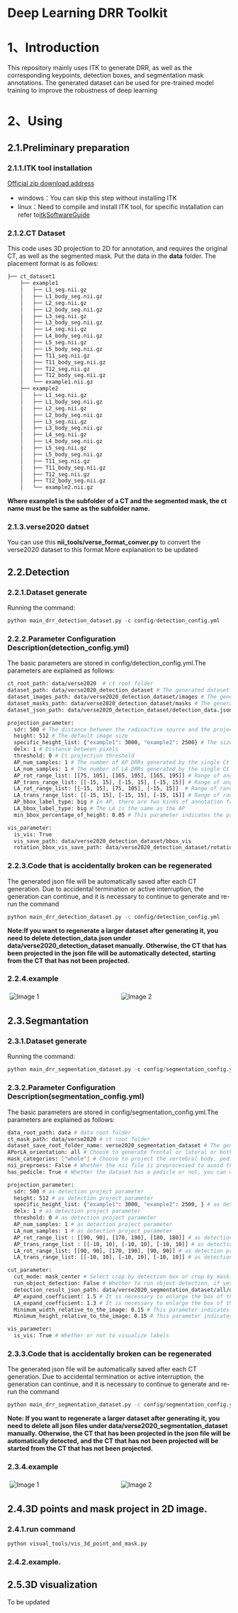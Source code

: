 # Deep Learning DRR Toolkit

# 1、Introduction
This repository mainly uses ITK to generate DRR, as well as the corresponding keypoints, detection boxes, and segmentation mask annotations. The generated dataset can be used for pre-trained model training to improve the robustness of deep learning

# 2、Using
## 2.1.Preliminary preparation
### 2.1.1.ITK tool installation
[Official zip download address](https://docs.itk.org/en/latest/download.html)
* windows：You can skip this step without installing ITK
* linux：Need to compile and install ITK tool, for specific installation can refer to[itkSoftwareGuide](https://itk.org/ItkSoftwareGuide.pdf)
### 2.1.2.CT Dataset
This code uses 3D projection to 2D for annotation, and requires the original CT, as well as the segmented mask. Put the data in the **data** folder. The placement format is as follows:
~~~bash
├── ct_dataset1
    ├── example1
    │   ├── L1_seg.nii.gz
    │   ├── L1_body_seg.nii.gz
    │   ├── L2_seg.nii.gz
    │   ├── L2_body_seg.nii.gz
    │   ├── L3_seg.nii.gz
    │   ├── L3_body_seg.nii.gz
    │   ├── L4_seg.nii.gz
    │   ├── L4_body_seg.nii.gz
    │   ├── L5_seg.nii.gz
    │   ├── L5_body_seg.nii.gz
    │   ├── T11_seg.nii.gz
    │   ├── T11_body_seg.nii.gz
    │   ├── T12_seg.nii.gz
    │   ├── T12_body_seg.nii.gz
    │   └── example1.nii.gz
    ├── example2
    │   ├── L1_seg.nii.gz
    │   ├── L1_body_seg.nii.gz
    │   ├── L2_seg.nii.gz
    │   ├── L2_body_seg.nii.gz
    │   ├── L3_seg.nii.gz
    │   ├── L3_body_seg.nii.gz
    │   ├── L4_seg.nii.gz
    │   ├── L4_body_seg.nii.gz
    │   ├── L5_seg.nii.gz
    │   ├── L5_body_seg.nii.gz
    │   ├── T11_seg.nii.gz
    │   ├── T11_body_seg.nii.gz
    │   ├── T12_seg.nii.gz
    │   ├── T12_body_seg.nii.gz
    │   └── example2.nii.gz
~~~
**Where example1 is the subfolder of a CT and the segmented mask, the ct name must be the same as the subfolder name.**
### 2.1.3.verse2020 datset
You can use this **nii_tools/verse_format_conver.py** to convert the verse2020 dataset to this format
More explanation to be updated
## 2.2.Detection
### 2.2.1.Dataset generate
Running the command:
~~~python
python main_drr_detection_dataset.py -c config/detection_config.yml
~~~
### 2.2.2.Parameter Configuration Description(detection_config.yml)
The basic parameters are stored in config/detection_config.yml.The parameters are explained as follows:

~~~bash
ct_root_path: data/verse2020  # ct root folder
dataset_path: data/verse2020_detection_dataset # The generated dataset save path
dataset_images_path: data/verse2020_detection_dataset/images # The generated drrs save path
dataset_masks_path: data/verse2020_detection_dataset/masks # The generated masks save path
dataset_json_path: data/verse2020_detection_dataset/detection_data.json # detection dataset coco format json file

projection_parameter:
  sdr: 500 # The distance between the radioactive source and the projection plane is half
  height: 512 # The default image size
  specific_height_list: {"example1": 3000, "example2": 2500} # The size of the CT image can be specified
  delx: 1 # Distance between pixels
  threshold: 0 # Ct projection threshold
  AP_num_samples: 1 # The number of AP DRRs generated by the single Ct
  LA_num_samples: 1 # The number of LA DRRs generated by the single Ct
  AP_rot_range_list: [[75, 105], [165, 195], [165, 195]] # Range of angles for random rotation of AP
  AP_trans_range_list: [[-15, 15], [-15, 15], [-15, 15]] # Range of angles for random rotation of LA
  LA_rot_range_list: [[-15, 15], [75, 105], [-15, 15]]  # Range of random movement of AP
  LA_trans_range_list: [[-15, 15], [-15, 15], [-15, 15]] # Range of random movement of LA
  AP_bbox_label_type: big # In AP, there are two kinds of annotation frame formats, one is large frame, and the other is small frame. The large frame is used to annotate the projection of each vertebra, and the small is used to annotate the projection of each vertebra (body_seg.IIi.gz).
  LA_bbox_label_type: big # The LA is the same as the AP
  min_bbox_percentage_of_height: 0.05 # This parameter indicates the proportion of the image with the smallest value and is used to exclude small boxes at the edges of the image.

vis_parameter:
  is_vis: True
  vis_save_path: data/verse2020_detection_dataset/bbox_vis
  rotation_bbox_vis_save_path: data/verse2020_detection_dataset/rotation_bbox_vis # vis rotate bbox
~~~
### 2.2.3.Code that is accidentally broken can be regenerated
The generated json file will be automatically saved after each CT generation. Due to accidental termination or active interruption, the generation can continue, and it is necessary to continue to generate and re-run the command
~~~bash
python main_drr_detection_dataset.py -c config/detection_config.yml
~~~
**Note:If you want to regenerate a larger dataset after generating it, you need to delete detection_data.json under data/verse2020_detection_dataset manually. Otherwise, the CT that has been projected in the json file will be automatically detected, starting from the CT that has not been projected.**

### 2.2.4.example
<div style="display: flex;">
    <img src="data/verse2020_detection_dataset/bbox_vis/verse004_AP_1.png" alt="Image 1" style="flex: 50%; padding: 5px;">
    <img src="data/verse2020_detection_dataset/bbox_vis/verse004_LA_1.png" alt="Image 2" style="flex: 50%; padding: 5px;">
</div>

## 2.3.Segmantation
### 2.3.1.Dataset generate
Running the command:
~~~python
python main_drr_segmentation_dataset.py -c config/segmentation_config.yml
~~~
### 2.3.2.Parameter Configuration Description(segmentation_config.yml)
The basic parameters are stored in config/segmentation_config.yml.The parameters are explained as follows:
~~~bash
data_root_path: data # data root folder
ct_mask_path: data/verse2020 # ct root folder
dataset_save_root_folder_name: verse2020_segmentation_dataset # The generated dataset save path
APorLA_orientation: all # Choose to generate frontal or lateral or both(AP or LA or all)
mask_categories: ["whole"] # Choose to project the vertebral body, pedicle, other, or entire vertebrae(whole or body pedicle other )
nii_preproess: False # Whether the nii file is preprocessed to avoid the imperfect segmentation mask
has_pedicle: True # Whether the dataset has a pedicle or not, you can use this to get the pedicle part by subtracting the vertebral body and other parts of the vertebrae

projection_parameter:
  sdr: 500 # as detection project parameter
  height: 512 # as detection project parameter
  specific_height_list: {"example1": 3000, "example2": 2500, } # as detection project parameter
  delx: 1 # as detection project parameter
  threshold: 0 # as detection project parameter
  AP_num_samples: 1 # as detection project parameter
  LA_num_samples: 1 # as detection project parameter
  AP_rot_range_list : [[90, 90], [170, 190], [180, 180]] # as detection project parameter
  AP_trans_range_list : [[-10, 10], [-10, 10], [-10, 10]] # as detection project parameter
  LA_rot_range_list: [[90, 90], [170, 190], [90, 90]] # as detection project parameter
  LA_trans_range_list: [[-10, 10], [-10, 10], [-10, 10]] # as detection project parameter

cut_parameter:
  cut_mode: mask_center # Select crop by detection box or crop by mask(mask_center or detection_bbox_center)
  run_object_detection: False # Whether to run object detection, if yes, it can be cut according to the object detection result prediction box, otherwise it can be cut according to the projection mask
  detection_result_json_path: data/verse2020_segmentation_dataset/all/detection_result/bbox.json # The result of object detection
  AP_expand_coefficient: 1.5 # It is necessary to enlarge the box of the AP images prediction by a certain factor of cutting
  LA_expand_coefficient: 1.3 # It is necessary to enlarge the box of the LA images prediction by a certain factor of cutting
  Minimum_width_relative_to_the_image: 0.15 # This parameter indicates the proportion of the image with the smallest value and is used to exclude small boxes at the edges of the image.
  Minimum_height_relative_to_the_image: 0.15 # This parameter indicates the proportion of the image with the smallest value and is used to exclude small boxes at the edges of the image.

vis_parameter:
  is_vis: True # Whether or not to visualize labels
~~~
### 2.3.3.Code that is accidentally broken can be regenerated
The generated json file will be automatically saved after each CT generation. Due to accidental termination or active interruption, the generation can continue, and it is necessary to continue to generate and re-run the command
~~~bash
python main_drr_segmentation_dataset.py -c config/segmentation_config.yml
~~~
**Note: If you want to regenerate a larger dataset after generating it, you need to delete all json files under data/verse2020_segmentation_dataset manually. Otherwise, the CT that has been projected in the json file will be automatically detected, and the CT that has not been projected will be started from the CT that has not been projected.**

### 2.3.4.example
<div style="display: flex;">
    <img src="data/verse2020_segmentation_dataset/all/gt_mask_vis/verse004_AP_1.png" alt="Image 1" style="flex: 20%; padding: 5px;">
    <img src="data/verse2020_segmentation_dataset/all/gt_mask_vis/verse004_LA_1.png" alt="Image 2" style="flex: 20%; padding: 5px;">
</div>

## 2.4.3D points and mask project in 2D image.
### 2.4.1.run command
~~~bash
python visual_tools/vis_3d_point_and_mask.py
~~~
### 2.4.2.example.

## 2.5.3D visualization
To be updated

